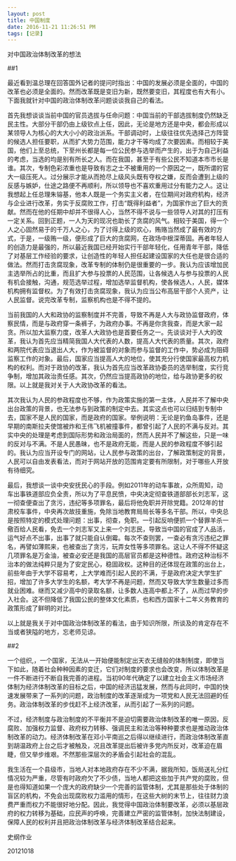 ```yaml
---
layout: post
title: 中国制度
date: 2016-11-21 11:26:51 PM 
tags: [记录]  
---
```


对中国政治体制改革的想法

##1
    
最近看到温总理在回答国外记者的提问时指出：中国的发展必须是全面的，中国的改革也必须是全面的。然而改革既是变旧为新，既然要变旧，其程度也有大有小。下面我就针对中国的政治体制改革问题谈谈我自己的看法。
 
首先我想谈谈当前中国的官员选拔与任命问题：中国当前的干部选拔制度仍然缺乏民主性。大部分干部仍由上级钦点上任，因此，无论是地方还是中央，都会形成以某领导人为核心的大大小小的政治派系。干部调动时，上级往往优先选择己方阵营的候选人担任要职，从而扩大势力范围，能力才干等均成了次要因素。而相较于美国，他们上至总统，下至州长都是每一位公民参与选举而产生的，出于为自己利益的考虑，当选的均是别有所长之人。而在我国，甚至于有些公民不知道本市市长是谁。其次，专制色彩浓重也是导致有志之士不被重用的一个原因之一，既所谓的官大一级压死人。过分展示才能从而抢尽上级风头既有夺权之嫌，反而会遭到上级的反感与嫉妒，仕途之路便不再顺利，所以领导也不喜欢重用过分有能力之人。这让我想起上任总理朱镕基，他本人既是一个务实主义者，在位期间对政府机构，经济与企业进行改革，务实于反腐败工作，打击“既得利益者”，为国家作出了巨大的贡献。然而在他的任期中却并不很得人心，当然不得不说与一些领导人对其的打压有一定关系。回到正题，一人为天的现况也助长了贪腐的风气。相较于美国，得一个人之心固然易于的千万人之心，为了讨得上级的欢心，贿赂当然成了最有效的方式，于是，一级贿一级，便形成了巨大的贪腐网，在政场中根深蒂固。再者年轻人的创造力是最强的，所以最近我国已经开始实行干部年轻化，任用青年干部，降低了对基层工作经验的要求，让创造性的年轻人担任起建设国家的大任也是很合适的做法。然而打击贪腐现象，改革专制的体制仍是很重要的一步。我认为应该增加民主选举所占的比重，而且扩大参与投票的人民范围，让各候选人与参与投票的人民有机会接触，沟通，规范选举过程，增加选举监督机构，使各候选人，人民，媒体机构拥有监督权。为了有效打击贪腐现象，我认为应当公布高层干部个人资产，让人民监督。说完改革专制，监察机构也是不得不提的。
 
当前我国的人大和政协的监察制度并不完善，导致不再是人大与政协监督政府，体察民情，而是与政府穿一条裤子，为政府办事。不再是你贪我查，而是大家一起贪。所以加大监察力度，改革人大政协也是首要任务之一。先谈谈对于人大的改革，我认为首先应当精简我国人大代表的人数，提高人大代表的质量。其次，政府和两院代表应当退出人大，作为被监督的对象而参与监督的工作中，势必成为阻碍监察工作的对象。最后，国家应当提高人大的地位，使其充分行使国家最高权力机构的权利。而对于政协的改革，我认为首先应当改革政协委员的选举制度，实行竞争制，增加其政治责任感。其次，仍然应当提高政协的地位，给与政协更多的权限。以上就是我对关于人大政协改革的看法。
 
其次我认为人民的参政程度也不够，作为政策实施的第一主体，人民并不了解中央出台政策的背景，也无法参与到政策的制定中去。其实这点也可以归结到专制中去，国家不是人民的国家，而是政府的国家。举例说明：无论是钓鱼岛事件，还是早期的南斯拉夫使馆被炸和王伟飞机被撞事件，都曾引起了人民的不满与反对。其实中央的处理是考虑到国际形势和政治局面的，然而人民并不了解这些，只是一味的反对与不满。不是人民愚昧，也不是政府无能，而是人民的参政程度不够引起的。我认为应当开设专门的网站，让人民参与政策的出台，了解政策制定的背景，人民可以自由发表看法，而对于网站开放的范围肯定要有所限制，对于哪些人开放有待细究。
 
最后，我想谈一谈中央安抚民心的手段。例如2011年的动车事故，众所周知，动车出事铁道部应负全责，所以为了平息民愤，中央决定彻查铁道部部长刘志军，这一彻查便查出了贪污，违纪等多项罪名，最后将他免职并开除党籍。2012年的甘肃校车事件，中央再次故技重施，免除当地教育局局长等多名干部。所以，中央总是按照特定的模式处理问题：出事，彻查，免职。一引起反响便抓一个替罪羊杀一儆百给人民看，免去一个刘志军又上来一个刘志民，导致当中国的官成了人品活，运气好点不出事，出事了就只能自认倒霉。每次不查则罢，一查必有贪污违纪之罪名，再譬如薄熙来，也被查出了贪污，玩弄女性等多项罪名。这让人不得不怀疑这几项罪名是万金油，被查必安还是我国的高层官员都是这种德性。政府这种治标不治本的做法纯粹只是为了安定民心，稳固政权。这种目的还体现在政策的出台上，前些年由于大学不容易考，上大学难而引起人民的不满，于是政府决定大学生扩招，增加了许多大学生的名额，考大学不再是问题，然而又导致大学生数量过多而就业困难。继而又减少高中的录取名额，让多数人连高中都上不了，从而过早的步入社会。这不但降低了我国公民的整体文化素质，也和西方国家十二年义务教育的政策形成了鲜明的对比。
 
以上就是我关于对中国政治体制改革的看法，由于知识所限，所谈及的肯定存在不当或者狭隘的地方，忘老师见谅。

##2

一个组织,，一个国家，无法从一开始便能制定出天衣无缝般的体制制度，即使当下如此，随着社会种种因素的变迁，它们对制度的要求也会改变，所以体制改革是一件不断进行不断自我完善的进程。当初90年代确定了以建立社会主义市场经济体制为经济体制改革的目标之后，中国的经济迅猛发展，然而与此同时，中国的快速发展带来了一系列的问题，政治制度的改革逐渐成为一项党和人民无法回避的任务。政治体制改革的步伐赶不上经济改革，从而引起了一系列的问题。

不过，经济制度与政治制度的不平衡并不是迫切需要政治体制改革的唯一原因，反腐败、加强权力监督、政府权力转移、强调民主和法治等种种要求也是推动政治体制改革的动力。经济体制改革在邓小平南巡之后得以继续进行，而政治体制改革直到胡温政府上台之后才被触及，况且改革提出后被许多党内所反对，改革迫在眉睫，但又举步维艰。不然那些深层次的矛盾会引起社会的混乱。

我生活在一个县级市，当地人对本地政府存在不少不满，据我所知，饭局送礼分红情况较为严重，尽管有时政府欠了不少债，当地人都把这些加于共产党的腐败，但是也得知道如果一个庞大的政府缺少一个完善的监管体制，尤其是那些处于体制的盲区的机构，不免会出现腐败权力滥用的情形，在这些大树的末节上，往往财力浪费严重而权力不能很好地分配。因此，我觉得中国政治体制要改革，必须以基层政府的权力转移为基础，应民声的呼唤，完善建立严密的监管体制，加快法制建设，保障人民的权利并且把政治体制改革与经济体制改革结合起来。

史纲作业

20121018